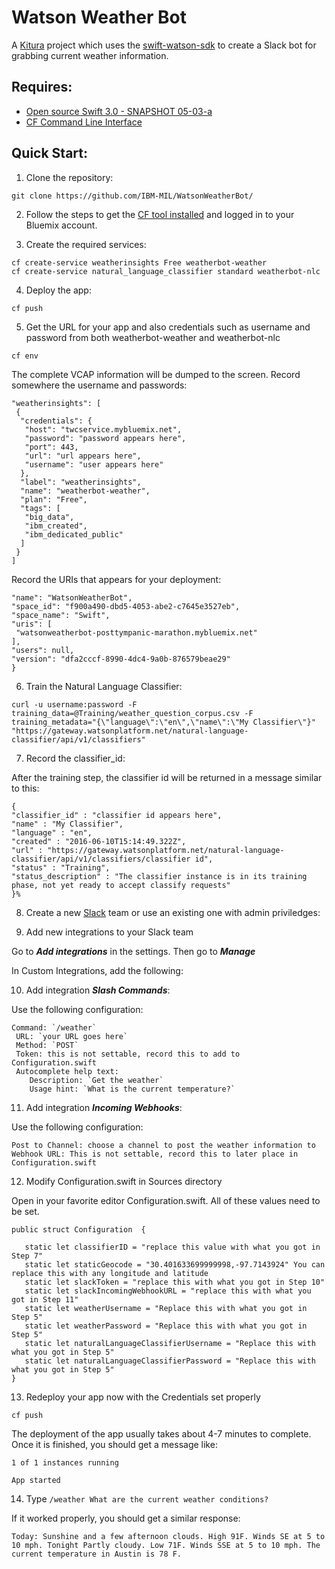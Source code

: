 # Watson Weather Bot

A [Kitura](https://github.com/IBM-Swift/Kitura) project which uses the [swift-watson-sdk](https://github.com/IBM-Swift/swift-watson-sdk) to create a Slack bot for grabbing current weather information.

## Requires:

 - [Open source Swift 3.0 - SNAPSHOT 05-03-a](https://swift.org/download/#snapshots)
 - [CF Command Line Interface](https://new-console.ng.bluemix.net/docs/starters/install_cli.html)
 
## Quick Start:

1. Clone the repository:

  `git clone https://github.com/IBM-MIL/WatsonWeatherBot/`

2. Follow the steps to get the [CF tool installed]((https://new-console.ng.bluemix.net/docs/starters/install_cli.html)) and logged in to your Bluemix account.

3. Create the required services:

  ```
  cf create-service weatherinsights Free weatherbot-weather
  cf create-service natural_language_classifier standard weatherbot-nlc
  ```
  
4. Deploy the app:

  `cf push`
  
5. Get the URL for your app and also credentials such as username and password from both weatherbot-weather and weatherbot-nlc

  `cf env`
  
  The complete VCAP information will be dumped to the screen. Record somewhere the username and passwords:
  
  ```
  "weatherinsights": [
   {
    "credentials": {
     "host": "twcservice.mybluemix.net",
     "password": "password appears here",
     "port": 443,
     "url": "url appears here",
     "username": "user appears here"
    },
    "label": "weatherinsights",
    "name": "weatherbot-weather",
    "plan": "Free",
    "tags": [
     "big_data",
     "ibm_created",
     "ibm_dedicated_public"
    ]
   }
  ]
  ```
  
  Record the URIs that appears for your deployment:
  
  ```
  "name": "WatsonWeatherBot",
  "space_id": "f900a490-dbd5-4053-abe2-c7645e3527eb",
  "space_name": "Swift",
  "uris": [
   "watsonweatherbot-posttympanic-marathon.mybluemix.net"
  ],
  "users": null,
  "version": "dfa2cccf-8990-4dc4-9a0b-876579beae29"
 }
 ```
  
 6. Train the Natural Language Classifier:
 
 ```
 curl -u username:password -F training_data=@Training/weather_question_corpus.csv -F training_metadata="{\"language\":\"en\",\"name\":\"My Classifier\"}" "https://gateway.watsonplatform.net/natural-language-classifier/api/v1/classifiers"
 ```

7. Record the classifier_id:
 
  After the training step, the classifier id will be returned in a message similar to this:

  ```
 {
  "classifier_id" : "classifier id appears here",
  "name" : "My Classifier",
  "language" : "en",
  "created" : "2016-06-10T15:14:49.322Z",
  "url" : "https://gateway.watsonplatform.net/natural-language-classifier/api/v1/classifiers/classifier id",
  "status" : "Training",
  "status_description" : "The classifier instance is in its training phase, not yet ready to accept classify requests"
 }%
 ```

8. Create a new [Slack](https://slack.com/) team or use an existing one with admin priviledges:

9. Add new integrations to your Slack team

  Go to ***Add integrations*** in the settings. Then go to ***Manage***
  
  In Custom Integrations, add the following:
 
10. Add integration ***Slash Commands***:

 Use the following configuration:
 
 ```
 Command: `/weather`
  URL: `your URL goes here`
  Method: `POST`
  Token: this is not settable, record this to add to Configuration.swift
  Autocomplete help text:
     Description: `Get the weather`
     Usage hint: `What is the current temperature?`
 ```

11. Add integration ***Incoming Webhooks***:
  
 Use the following configuration:

 ```
 Post to Channel: choose a channel to post the weather information to
 Webhook URL: This is not settable, record this to later place in Configuration.swift
 ```
 
12. Modify Configuration.swift in Sources directory

 Open in your favorite editor Configuration.swift. All of these values need to be set.
 
 ```
 public struct Configuration  {
    
    static let classifierID = "replace this value with what you got in Step 7"
    static let staticGeocode = "30.401633699999998,-97.7143924" You can replace this with any longitude and latitude
    static let slackToken = "replace this with what you got in Step 10"
    static let slackIncomingWebhookURL = "replace this with what you got in Step 11"
    static let weatherUsername = "Replace this with what you got in Step 5"
    static let weatherPassword = "Replace this with what you got in Step 5"
    static let naturalLanguageClassifierUsername = "Replace this with what you got in Step 5"
    static let naturalLanguageClassifierPassword = "Replace this with what you got in Step 5"
}
```

13. Redeploy your app now with the Credentials set properly

 `cf push`
  
 The deployment of the app usually takes about 4-7 minutes to complete. Once it is finished, you should get a message like:
  
 ```
 1 of 1 instances running 

 App started
 ```
  
14. Type `/weather What are the current weather conditions?`

 If it worked properly, you should get a similar response:
 
 ```
 Today: Sunshine and a few afternoon clouds. High 91F. Winds SE at 5 to 10 mph. Tonight Partly cloudy. Low 71F. Winds SSE at 5 to 10 mph. The current temperature in Austin is 78 F.
 ```
 
